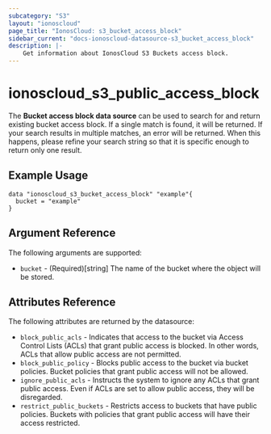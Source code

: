 ```yaml
---
subcategory: "S3"
layout: "ionoscloud"
page_title: "IonosCloud: s3_bucket_access_block"
sidebar_current: "docs-ionoscloud-datasource-s3_bucket_access_block"
description: |-
    Get information about IonosCloud S3 Buckets access block.
---
```


# ionoscloud_s3_public_access_block

The **Bucket access block data source** can be used to search for and return existing bucket access block.
If a single match is found, it will be returned. If your search results in multiple matches, an error will be returned.
When this happens, please refine your search string so that it is specific enough to return only one result.

## Example Usage

```hcl
data "ionoscloud_s3_bucket_access_block" "example"{
  bucket = "example"
}

```

## Argument Reference

The following arguments are supported:

- `bucket` - (Required)[string] The name of the bucket where the object will be stored.

## Attributes Reference

The following attributes are returned by the datasource:

- `block_public_acls` - Indicates that access to the bucket via Access Control Lists (ACLs) that grant public access is blocked. In other words, ACLs that allow public access are not permitted.
- `block_public_policy` - Blocks public access to the bucket via bucket policies. Bucket policies that grant public access will not be allowed.
- `ignore_public_acls` - Instructs the system to ignore any ACLs that grant public access. Even if ACLs are set to allow public access, they will be disregarded.
- `restrict_public_buckets` - Restricts access to buckets that have public policies. Buckets with policies that grant public access will have their access restricted.
